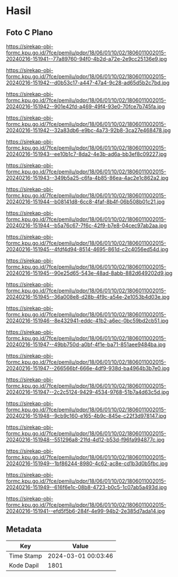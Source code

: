 # Hasil

## Foto C Plano

https://sirekap-obj-formc.kpu.go.id/7fce/pemilu/pdpr/18/06/01/10/02/1806011002015-20240216-151941--77a89760-94f0-4b2d-a72e-2e9cc25136e9.jpg

https://sirekap-obj-formc.kpu.go.id/7fce/pemilu/pdpr/18/06/01/10/02/1806011002015-20240216-151942--d0b53c17-a447-47a4-9c28-ad65d5b2c7bd.jpg

https://sirekap-obj-formc.kpu.go.id/7fce/pemilu/pdpr/18/06/01/10/02/1806011002015-20240216-151942--901e42fd-a469-49f4-93e0-70fce7b745fa.jpg

https://sirekap-obj-formc.kpu.go.id/7fce/pemilu/pdpr/18/06/01/10/02/1806011002015-20240216-151942--32a83db6-e9bc-4a73-92b8-3ca27e468478.jpg

https://sirekap-obj-formc.kpu.go.id/7fce/pemilu/pdpr/18/06/01/10/02/1806011002015-20240216-151943--ee10b1c7-8da2-4e3b-ad6a-bb3ef8c09227.jpg

https://sirekap-obj-formc.kpu.go.id/7fce/pemilu/pdpr/18/06/01/10/02/1806011002015-20240216-151943--349b5a25-c6fa-4b85-86ea-4ac2e1c862a2.jpg

https://sirekap-obj-formc.kpu.go.id/7fce/pemilu/pdpr/18/06/01/10/02/1806011002015-20240216-151944--b08141d8-6cc8-4faf-8b4f-06b508b01c21.jpg

https://sirekap-obj-formc.kpu.go.id/7fce/pemilu/pdpr/18/06/01/10/02/1806011002015-20240216-151944--b5a76c67-7f6c-42f9-b7e8-04cec97ab2aa.jpg

https://sirekap-obj-formc.kpu.go.id/7fce/pemilu/pdpr/18/06/01/10/02/1806011002015-20240216-151945--4fdf4d94-8514-4695-861d-c2c4056ed54d.jpg

https://sirekap-obj-formc.kpu.go.id/7fce/pemilu/pdpr/18/06/01/10/02/1806011002015-20240216-151945--90e25d65-543e-48ad-8abb-882d649202d9.jpg

https://sirekap-obj-formc.kpu.go.id/7fce/pemilu/pdpr/18/06/01/10/02/1806011002015-20240216-151945--36a008e8-d28b-4f9c-a54e-2e1053b4d03e.jpg

https://sirekap-obj-formc.kpu.go.id/7fce/pemilu/pdpr/18/06/01/10/02/1806011002015-20240216-151946--8e432941-eddc-41b2-a6ec-0bc59bd2cb51.jpg

https://sirekap-obj-formc.kpu.go.id/7fce/pemilu/pdpr/18/06/01/10/02/1806011002015-20240216-151947--49bb750d-a0bf-4f1e-ba71-851aee9484ba.jpg

https://sirekap-obj-formc.kpu.go.id/7fce/pemilu/pdpr/18/06/01/10/02/1806011002015-20240216-151947--266566bf-666e-4df9-938d-ba4964b3b7e0.jpg

https://sirekap-obj-formc.kpu.go.id/7fce/pemilu/pdpr/18/06/01/10/02/1806011002015-20240216-151947--2c2c5124-9429-4534-9768-51b7a4d63c5d.jpg

https://sirekap-obj-formc.kpu.go.id/7fce/pemilu/pdpr/18/06/01/10/02/1806011002015-20240216-151948--9cb9c160-e165-4b9c-845e-c22f3d978147.jpg

https://sirekap-obj-formc.kpu.go.id/7fce/pemilu/pdpr/18/06/01/10/02/1806011002015-20240216-151948--551296a8-21fd-4d12-b53d-f96fa994877c.jpg

https://sirekap-obj-formc.kpu.go.id/7fce/pemilu/pdpr/18/06/01/10/02/1806011002015-20240216-151949--1bf86244-8980-4c62-ac8e-cd1b3d0b5fbc.jpg

https://sirekap-obj-formc.kpu.go.id/7fce/pemilu/pdpr/18/06/01/10/02/1806011002015-20240216-151949--616f6e1c-08b8-4723-b0c5-1c07ab5a493d.jpg

https://sirekap-obj-formc.kpu.go.id/7fce/pemilu/pdpr/18/06/01/10/02/1806011002015-20240216-151941--efd5f5b6-284f-4e99-94b2-2e385d7ada14.jpg


## Metadata

| Key        | Value               |
| ---------- | ------------------- |
| Time Stamp | 2024-03-01 00:03:46 |
| Kode Dapil | 1801                |



